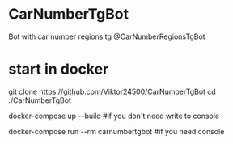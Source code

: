 # CarNumberTgBot
Bot with car number regions
tg @CarNumberRegionsTgBot

# start in docker
git clone https://github.com/Viktor24500/CarNumberTgBot
cd ./CarNumberTgBot

docker-compose up --build #if you don't need write to console

docker-compose run --rm carnumbertgbot #if you need console
